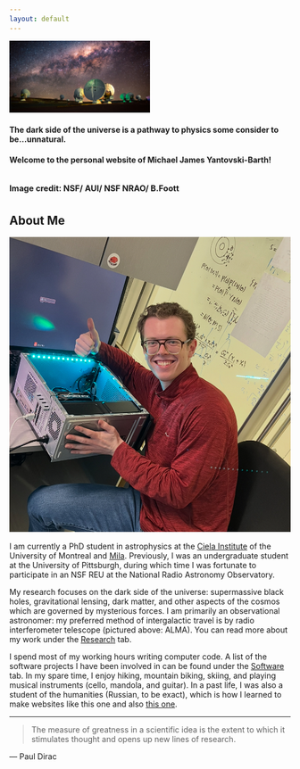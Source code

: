 ```yaml
---
layout: default
---
```

<img src="ALMA_Milky-Way_Less-Green_r6-1170x600.jpg" style="width:50%">

#### The dark side of the universe is a pathway to physics some consider to be…unnatural. 
#### Welcome to the personal website of Michael James Yantovski-Barth!

<sub><sup>Image credit: NSF/ AUI/ NSF NRAO/ B.Foott</sup></sub>
---

## About Me

<img class="profile-picture" src="IMG_6859.png">

I am currently a PhD student in astrophysics at the [Ciela Institute](https://ciela.science/team/michael-j-barth/) of the University of Montreal and [Mila](https://mila.quebec/en/directory/misha-barth). Previously, I was an undergraduate student at the University of Pittsburgh, during which time I was fortunate to participate in an NSF REU at the National Radio Astronomy Observatory.

My research focuses on the dark side of the universe: supermassive black holes, gravitational lensing, dark matter, and other aspects of the cosmos which are governed by mysterious forces. I am primarily an observational astronomer: my preferred method of intergalactic travel is by radio interferometer telescope (pictured above: ALMA). You can read more about my work under the [Research](https://darthbarth.science/research) tab. 

I spend most of my working hours writing computer code. A list of the software projects I have been involved in can be found under the [Software](https://darthbarth.science/software) tab. In my spare time, I enjoy hiking, mountain biking, skiing, and playing musical instruments (cello, mandola, and guitar). In a past life, I was also a student of the humanities (Russian, to be exact), which is how I learned to make websites like this one and also [this one](http://soviet-rock.obdurodon.org/). 

---

> The measure of greatness in a scientific idea is the extent to which it stimulates thought and opens up new lines of research.

― Paul Dirac


